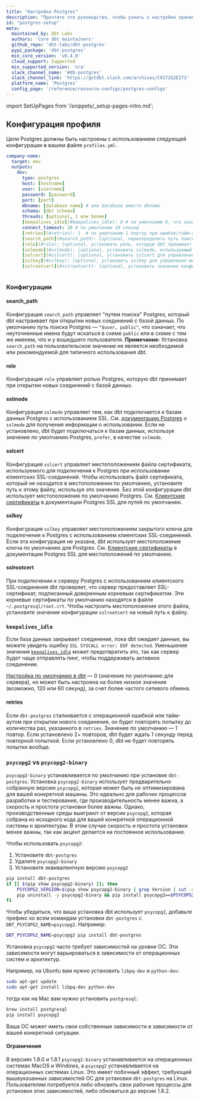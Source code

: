 ```yaml
---
title: "Настройка Postgres"
description: "Прочтите это руководство, чтобы узнать о настройке хранилища Postgres в dbt."
id: "postgres-setup"
meta:
  maintained_by: dbt Labs
  authors: 'core dbt maintainers'
  github_repo: 'dbt-labs/dbt-postgres'
  pypi_package: 'dbt-postgres'
  min_core_version: 'v0.4.0'
  cloud_support: Supported
  min_supported_version: 'n/a'
  slack_channel_name: '#db-postgres'
  slack_channel_link: 'https://getdbt.slack.com/archives/C0172G2E273'
  platform_name: 'Postgres'
  config_page: '/reference/resource-configs/postgres-configs'
---
```


<Snippet path="warehouse-setups-cloud-callout" />

import SetUpPages from '/snippets/_setup-pages-intro.md';

<SetUpPages meta={frontMatter.meta} />

## Конфигурация профиля

Цели Postgres должны быть настроены с использованием следующей конфигурации в вашем файле `profiles.yml`.

<File name='~/.dbt/profiles.yml'>

```yaml
company-name:
  target: dev
  outputs:
    dev:
      type: postgres
      host: [hostname]
      user: [username]
      password: [password]
      port: [port]
      dbname: [database name] # или database вместо dbname
      schema: [dbt schema]
      threads: [optional, 1 или более]
      [keepalives_idle](#keepalives_idle): 0 # по умолчанию 0, что означает системное значение по умолчанию. См. ниже
      connect_timeout: 10 # по умолчанию 10 секунд
      [retries](#retries): 1  # по умолчанию 1 повтор при ошибке/тайм-ауте при открытии соединений
      [search_path](#search_path): [optional, переопределить путь поиска postgres по умолчанию]
      [role](#role): [optional, установить роль, которую dbt принимает при выполнении запросов]
      [sslmode](#sslmode): [optional, установить sslmode, используемый для подключения к базе данных]
      [sslcert](#sslcert): [optional, установить sslcert для управления местоположением файла сертификата]
      [sslkey](#sslkey): [optional, установить sslkey для управления местоположением закрытого ключа]
      [sslrootcert](#sslrootcert): [optional, установить значение конфигурации sslrootcert на новый путь к файлу, чтобы настроить местоположение файла, содержащего корневые сертификаты]
  
```

</File>

### Конфигурации

#### search_path

Конфигурация `search_path` управляет "путем поиска" Postgres, который dbt настраивает при открытии новых соединений с базой данных. По умолчанию путь поиска Postgres — `"$user, public"`, что означает, что неуточненные имена <Term id="table" /> будут искаться в схеме `public` или в схеме с тем же именем, что и у вошедшего пользователя. **Примечание:** Установка `search_path` на пользовательское значение не является необходимой или рекомендуемой для типичного использования dbt.

#### role

Конфигурация `role` управляет ролью Postgres, которую dbt принимает при открытии новых соединений с базой данных.

#### sslmode

Конфигурация `sslmode` управляет тем, как dbt подключается к базам данных Postgres с использованием SSL. См. [документацию Postgres](https://www.postgresql.org/docs/9.1/libpq-ssl.html) о `sslmode` для получения информации о использовании. Если не установлено, dbt будет подключаться к базам данных, используя значение по умолчанию Postgres, `prefer`, в качестве `sslmode`.

#### sslcert

Конфигурация `sslcert` управляет местоположением файла сертификата, используемого для подключения к Postgres при использовании клиентских SSL-соединений. Чтобы использовать файл сертификата, который не находится в местоположении по умолчанию, установите путь к этому файлу, используя это значение. Без этой конфигурации dbt использует местоположения по умолчанию Postgres. См. [Клиентские сертификаты](https://www.postgresql.org/docs/current/libpq-ssl.html#LIBPQ-SSL-CLIENTCERT) в документации Postgres SSL для путей по умолчанию.

#### sslkey

Конфигурация `sslkey` управляет местоположением закрытого ключа для подключения к Postgres с использованием клиентских SSL-соединений. Если эта конфигурация не указана, dbt использует местоположение ключа по умолчанию для Postgres. См. [Клиентские сертификаты](https://www.postgresql.org/docs/current/libpq-ssl.html#LIBPQ-SSL-CLIENTCERT) в документации Postgres SSL для местоположений по умолчанию.

#### sslrootcert

При подключении к серверу Postgres с использованием клиентского SSL-соединения dbt проверяет, что сервер предоставляет SSL-сертификат, подписанный доверенным корневым сертификатом. Эти корневые сертификаты по умолчанию находятся в файле `~/.postgresql/root.crt`. Чтобы настроить местоположение этого файла, установите значение конфигурации `sslrootcert` на новый путь к файлу.

### `keepalives_idle`
Если база данных закрывает соединение, пока dbt ожидает данные, вы можете увидеть ошибку `SSL SYSCALL error: EOF detected`. Уменьшение значения [`keepalives_idle`](https://www.postgresql.org/docs/9.3/libpq-connect.html) может предотвратить это, так как сервер будет чаще отправлять пинг, чтобы поддерживать активное соединение.

[Настройка по умолчанию в dbt](https://github.com/dbt-labs/dbt-core/blob/main/plugins/postgres/dbt/adapters/postgres/connections.py#L28) — 0 (значение по умолчанию для сервера), но может быть настроена на более низкое значение (возможно, 120 или 60 секунд), за счет более частого сетевого обмена.

#### retries

Если `dbt-postgres` сталкивается с операционной ошибкой или тайм-аутом при открытии нового соединения, он будет повторять попытку до количества раз, указанного в `retries`. Значение по умолчанию — 1 повтор. Если установлено 2+ повторов, dbt будет ждать 1 секунду перед повторной попыткой. Если установлено 0, dbt не будет повторять попытки вообще.

### `psycopg2` vs `psycopg2-binary`

`psycopg2-binary` устанавливается по умолчанию при установке `dbt-postgres`.
Установка `psycopg2-binary` использует предварительно собранную версию `psycopg2`, которая может быть не оптимизирована для вашей конкретной машины.
Это идеально для рабочих процессов разработки и тестирования, где производительность менее важна, а скорость и простота установки более важны.
Однако, производственные среды выиграют от версии `psycopg2`, которая собрана из исходного кода для вашей конкретной операционной системы и архитектуры. В этом случае скорость и простота установки менее важны, так как акцент делается на постоянное использование.

<VersionBlock firstVersion="1.8">

Чтобы использовать `psycopg2`:
1. Установите `dbt-postgres`
2. Удалите `psycopg2-binary`
3. Установите эквивалентную версию `psycopg2`

```bash
pip install dbt-postgres
if [[ $(pip show psycopg2-binary) ]]; then
    PSYCOPG2_VERSION=$(pip show psycopg2-binary | grep Version | cut -d " " -f 2)
    pip uninstall -y psycopg2-binary && pip install psycopg2==$PSYCOPG2_VERSION
fi
```

</VersionBlock>

<VersionBlock lastVersion="1.7">

Чтобы убедиться, что ваша установка dbt использует `psycopg2`, добавьте префикс ко всем командам установки `dbt-postgres` с `DBT_PSYCOPG2_NAME=psycopg2`.
Например:
```bash
DBT_PSYCOPG2_NAME=psycopg2 pip install dbt-postgres
```

</VersionBlock>

Установка `psycopg2` часто требует зависимостей на уровне ОС.
Эти зависимости могут варьироваться в зависимости от операционных систем и архитектур.

Например, на Ubuntu вам нужно установить `libpq-dev` и `python-dev`:
```bash
sudo apt-get update
sudo apt-get install libpq-dev python-dev
```
тогда как на Mac вам нужно установить `postgresql`:
```bash
brew install postgresql
pip install psycopg2
```
Ваша ОС может иметь свои собственные зависимости в зависимости от вашей конкретной ситуации.

<VersionBlock firstVersion="1.8">

#### Ограничения

В версиях 1.8.0 и 1.8.1 `psycopg2-binary` устанавливается на операционных системах MacOS и Windows, а `psycopg2` устанавливается на операционных системах Linux.
Это имеет побочный эффект, требующий вышеуказанных зависимостей ОС для установки `dbt-postgres` на Linux.
Пользователям потребуется либо обновить свои рабочие процессы для установки этих зависимостей, либо обновиться до версии 1.8.2.

</VersionBlock>
